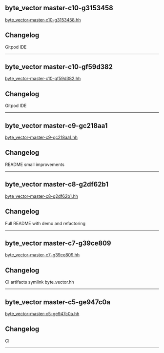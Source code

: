 ## byte_vector master-c10-g3153458
[byte_vector-master-c10-g3153458.hh](byte_vector-master-c10-g3153458.hh)  

## Changelog
Gitpod IDE

---

## byte_vector master-c10-gf59d382
[byte_vector-master-c10-gf59d382.hh](byte_vector-master-c10-gf59d382.hh)  

## Changelog
Gitpod IDE

---

## byte_vector master-c9-gc218aa1
[byte_vector-master-c9-gc218aa1.hh](byte_vector-master-c9-gc218aa1.hh)  

## Changelog
README small improvements

---

## byte_vector master-c8-g2df62b1
[byte_vector-master-c8-g2df62b1.hh](byte_vector-master-c8-g2df62b1.hh)  

## Changelog
Full README with demo and refactoring

---

## byte_vector master-c7-g39ce809
[byte_vector-master-c7-g39ce809.hh](byte_vector-master-c7-g39ce809.hh)  

## Changelog
CI artifacts symlink byte_vector.hh

---

## byte_vector master-c5-ge947c0a
[byte_vector-master-c5-ge947c0a.hh](byte_vector-master-c5-ge947c0a.hh)  

## Changelog
CI

---

